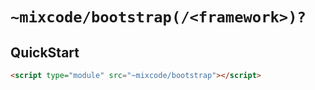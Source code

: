 # `~mixcode/bootstrap(/<framework>)?`

## QuickStart

```html
<script type="module" src="~mixcode/bootstrap"></script>
```
